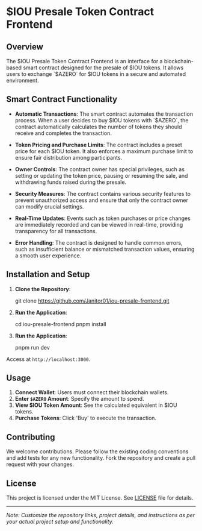 # $IOU Presale Token Contract Frontend

## Overview

The $IOU Presale Token Contract Frontend is an interface for a blockchain-based smart contract designed for the presale of $IOU tokens. It allows users to exchange `$AZERO` for $IOU tokens in a secure and automated environment.

## Smart Contract Functionality

- **Automatic Transactions**: The smart contract automates the transaction process. When a user decides to buy $IOU tokens with `$AZERO`, the contract automatically calculates the number of tokens they should receive and completes the transaction.
- **Token Pricing and Purchase Limits**: The contract includes a preset price for each $IOU token. It also enforces a maximum purchase limit to ensure fair distribution among participants.

- **Owner Controls**: The contract owner has special privileges, such as setting or updating the token price, pausing or resuming the sale, and withdrawing funds raised during the presale.

- **Security Measures**: The contract contains various security features to prevent unauthorized access and ensure that only the contract owner can modify crucial settings.

- **Real-Time Updates**: Events such as token purchases or price changes are immediately recorded and can be viewed in real-time, providing transparency for all transactions.

- **Error Handling**: The contract is designed to handle common errors, such as insufficient balance or mismatched transaction values, ensuring a smooth user experience.

## Installation and Setup

1. **Clone the Repository**:

   git clone https://github.com/Janitor01/iou-presale-frontend.git

2. **Run the Application**:

   cd iou-presale-frontend
   pnpm install

3. **Run the Application**:

   pnpm run dev

Access at `http://localhost:3000`.

## Usage

1. **Connect Wallet**: Users must connect their blockchain wallets.
2. **Enter `$AZERO` Amount**: Specify the amount to spend.
3. **View $IOU Token Amount**: See the calculated equivalent in $IOU tokens.
4. **Purchase Tokens**: Click 'Buy' to execute the transaction.

## Contributing

We welcome contributions. Please follow the existing coding conventions and add tests for any new functionality. Fork the repository and create a pull request with your changes.

## License

This project is licensed under the MIT License. See [LICENSE](LICENSE) file for details.

---

_Note: Customize the repository links, project details, and instructions as per your actual project setup and functionality._
